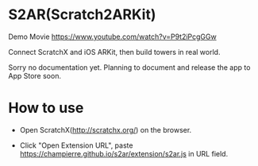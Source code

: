 # S2AR(Scratch2ARKit)

Demo Movie
https://www.youtube.com/watch?v=P9t2iPcgGGw

Connect ScratchX and iOS ARKit, then build towers in real world.

Sorry no documentation yet. Planning to document and release the app to App Store soon.

# How to use

- Open ScratchX(http://scratchx.org/) on the browser.

- Click "Open Extension URL", paste https://champierre.github.io/s2ar/extension/s2ar.js in URL field.
